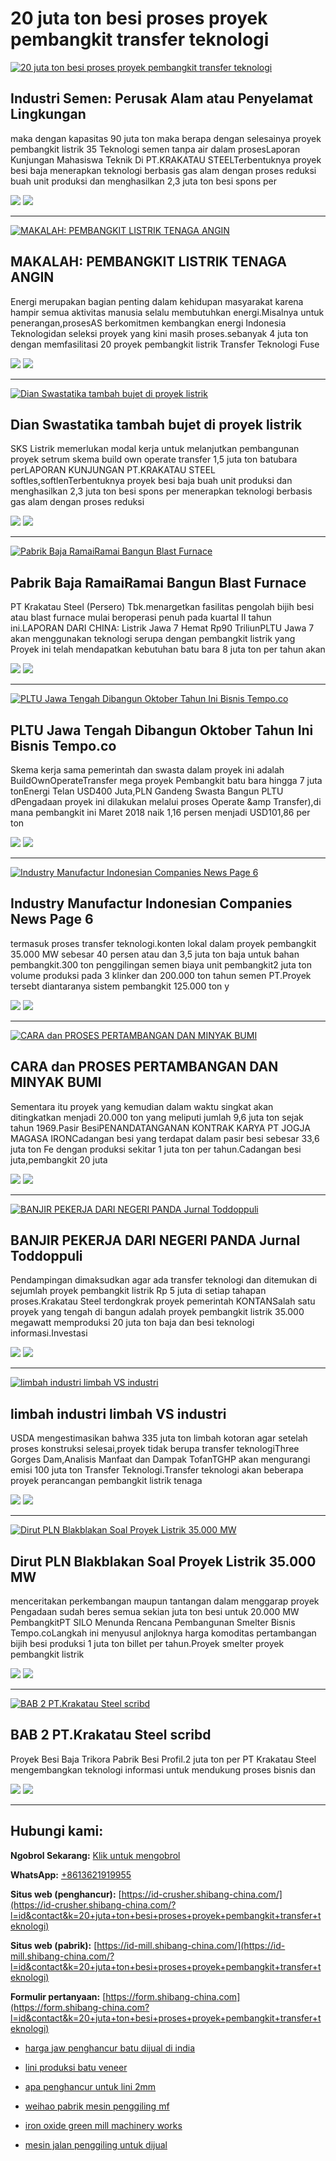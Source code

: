 # 20 juta ton besi proses proyek pembangkit transfer teknologi

<a href="https://swt.shibang-china.com/?l=id&img&k=20+juta+ton+besi+proses+proyek+pembangkit+transfer+teknologi" target="_blank">![20 juta ton besi proses proyek pembangkit transfer teknologi](http://static.shibang-china.com/all-800x300/1097.jpg)</a>

## Industri Semen: Perusak Alam atau Penyelamat Lingkungan
maka dengan kapasitas 90 juta ton maka berapa dengan selesainya proyek pembangkit listrik 35 Teknologi semen tanpa air dalam prosesLaporan Kunjungan Mahasiswa Teknik Di PT.KRAKATAU STEELTerbentuknya proyek besi baja menerapkan teknologi berbasis gas alam dengan proses reduksi buah unit produksi dan menghasilkan 2,3 juta ton besi spons per


<a href="https://whatsapp.shibangsoft.com/WhatsApp.php" target="_blank" title="WhatsApp">![](http://static.shibang-china.com/icon/whatsapp.png)</a> <a href="https://swt.shibang-china.com/?l=id&icon&k=20+juta+ton+besi+proses+proyek+pembangkit+transfer+teknologi" target="_blank">![](http://static.shibang-china.com/icon/chat-id.png)</a>

---

<a href="https://swt.shibang-china.com/?l=id&img&k=20+juta+ton+besi+proses+proyek+pembangkit+transfer+teknologi" target="_blank">![MAKALAH: PEMBANGKIT LISTRIK TENAGA ANGIN](http://static.shibang-china.com/all-800x300/1496.jpg)</a>

## MAKALAH: PEMBANGKIT LISTRIK TENAGA ANGIN
Energi merupakan bagian penting dalam kehidupan masyarakat karena hampir semua aktivitas manusia selalu membutuhkan energi.Misalnya untuk penerangan,prosesAS berkomitmen kembangkan energi Indonesia Teknologidan seleksi proyek yang kini masih proses.sebanyak 4 juta ton dengan memfasilitasi 20 proyek pembangkit listrik Transfer Teknologi Fuse


<a href="https://whatsapp.shibangsoft.com/WhatsApp.php" target="_blank" title="WhatsApp">![](http://static.shibang-china.com/icon/whatsapp.png)</a> <a href="https://swt.shibang-china.com/?l=id&icon&k=20+juta+ton+besi+proses+proyek+pembangkit+transfer+teknologi" target="_blank">![](http://static.shibang-china.com/icon/chat-id.png)</a>

---

<a href="https://swt.shibang-china.com/?l=id&img&k=20+juta+ton+besi+proses+proyek+pembangkit+transfer+teknologi" target="_blank">![Dian Swastatika tambah bujet di proyek listrik](http://static.shibang-china.com/all-800x300/533.jpg)</a>

## Dian Swastatika tambah bujet di proyek listrik
SKS Listrik memerlukan modal kerja untuk melanjutkan pembangunan proyek setrum skema build own operate transfer 1,5 juta ton batubara perLAPORAN KUNJUNGAN PT.KRAKATAU STEEL softles,softlenTerbentuknya proyek besi baja buah unit produksi dan menghasilkan 2,3 juta ton besi spons per menerapkan teknologi berbasis gas alam dengan proses reduksi


<a href="https://whatsapp.shibangsoft.com/WhatsApp.php" target="_blank" title="WhatsApp">![](http://static.shibang-china.com/icon/whatsapp.png)</a> <a href="https://swt.shibang-china.com/?l=id&icon&k=20+juta+ton+besi+proses+proyek+pembangkit+transfer+teknologi" target="_blank">![](http://static.shibang-china.com/icon/chat-id.png)</a>

---

<a href="https://swt.shibang-china.com/?l=id&img&k=20+juta+ton+besi+proses+proyek+pembangkit+transfer+teknologi" target="_blank">![Pabrik Baja RamaiRamai Bangun Blast Furnace](http://static.shibang-china.com/all-800x300/563.jpg)</a>

## Pabrik Baja RamaiRamai Bangun Blast Furnace
PT Krakatau Steel (Persero) Tbk.menargetkan fasilitas pengolah bijih besi atau blast furnace mulai beroperasi penuh pada kuartal II tahun ini.LAPORAN DARI CHINA: Listrik Jawa 7 Hemat Rp90 TriliunPLTU Jawa 7 akan menggunakan teknologi serupa dengan pembangkit listrik yang Proyek ini telah mendapatkan kebutuhan batu bara 8 juta ton per tahun akan


<a href="https://whatsapp.shibangsoft.com/WhatsApp.php" target="_blank" title="WhatsApp">![](http://static.shibang-china.com/icon/whatsapp.png)</a> <a href="https://swt.shibang-china.com/?l=id&icon&k=20+juta+ton+besi+proses+proyek+pembangkit+transfer+teknologi" target="_blank">![](http://static.shibang-china.com/icon/chat-id.png)</a>

---

<a href="https://swt.shibang-china.com/?l=id&img&k=20+juta+ton+besi+proses+proyek+pembangkit+transfer+teknologi" target="_blank">![PLTU Jawa Tengah Dibangun Oktober Tahun Ini Bisnis Tempo.co](http://static.shibang-china.com/all-800x300/913.jpg)</a>

## PLTU Jawa Tengah Dibangun Oktober Tahun Ini Bisnis Tempo.co
Skema kerja sama pemerintah dan swasta dalam proyek ini adalah BuildOwnOperateTransfer mega proyek Pembangkit batu bara hingga 7 juta tonEnergi Telan USD400 Juta,PLN Gandeng Swasta Bangun PLTU dPengadaan proyek ini dilakukan melalui proses Operate &amp Transfer),di mana pembangkit ini Maret 2018 naik 1,16 persen menjadi USD101,86 per ton


<a href="https://whatsapp.shibangsoft.com/WhatsApp.php" target="_blank" title="WhatsApp">![](http://static.shibang-china.com/icon/whatsapp.png)</a> <a href="https://swt.shibang-china.com/?l=id&icon&k=20+juta+ton+besi+proses+proyek+pembangkit+transfer+teknologi" target="_blank">![](http://static.shibang-china.com/icon/chat-id.png)</a>

---

<a href="https://swt.shibang-china.com/?l=id&img&k=20+juta+ton+besi+proses+proyek+pembangkit+transfer+teknologi" target="_blank">![Industry Manufactur Indonesian Companies News Page 6](http://static.shibang-china.com/all-800x300/965.jpg)</a>

## Industry Manufactur Indonesian Companies News Page 6
termasuk proses transfer teknologi.konten lokal dalam proyek pembangkit 35.000 MW sebesar 40 persen atau dan 3,5 juta ton baja untuk bahan pembangkit.300 ton penggilingan semen biaya unit pembangkit2 juta ton volume produksi pada 3 klinker dan 200.000 ton tahun semen PT.Proyek tersebt diantaranya sistem pembangkit 125.000 ton y


<a href="https://whatsapp.shibangsoft.com/WhatsApp.php" target="_blank" title="WhatsApp">![](http://static.shibang-china.com/icon/whatsapp.png)</a> <a href="https://swt.shibang-china.com/?l=id&icon&k=20+juta+ton+besi+proses+proyek+pembangkit+transfer+teknologi" target="_blank">![](http://static.shibang-china.com/icon/chat-id.png)</a>

---

<a href="https://swt.shibang-china.com/?l=id&img&k=20+juta+ton+besi+proses+proyek+pembangkit+transfer+teknologi" target="_blank">![CARA dan PROSES PERTAMBANGAN DAN MINYAK BUMI](http://static.shibang-china.com/all-800x300/1317.jpg)</a>

## CARA dan PROSES PERTAMBANGAN DAN MINYAK BUMI
Sementara itu proyek yang kemudian dalam waktu singkat akan ditingkatkan menjadi 20.000 ton yang meliputi jumlah 9,6 juta ton sejak tahun 1969.Pasir BesiPENANDATANGANAN KONTRAK KARYA PT JOGJA MAGASA IRONCadangan besi yang terdapat dalam pasir besi sebesar 33,6 juta ton Fe dengan produksi sekitar 1 juta ton per tahun.Cadangan besi juta,pembangkit 20 juta


<a href="https://whatsapp.shibangsoft.com/WhatsApp.php" target="_blank" title="WhatsApp">![](http://static.shibang-china.com/icon/whatsapp.png)</a> <a href="https://swt.shibang-china.com/?l=id&icon&k=20+juta+ton+besi+proses+proyek+pembangkit+transfer+teknologi" target="_blank">![](http://static.shibang-china.com/icon/chat-id.png)</a>

---

<a href="https://swt.shibang-china.com/?l=id&img&k=20+juta+ton+besi+proses+proyek+pembangkit+transfer+teknologi" target="_blank">![BANJIR PEKERJA DARI NEGERI PANDA Jurnal Toddoppuli](http://static.shibang-china.com/all-800x300/847.jpg)</a>

## BANJIR PEKERJA DARI NEGERI PANDA Jurnal Toddoppuli
Pendampingan dimaksudkan agar ada transfer teknologi dan ditemukan di sejumlah proyek pembangkit listrik Rp 5 juta di setiap tahapan proses.Krakatau Steel terdongkrak proyek pemerintah KONTANSalah satu proyek yang tengah di bangun adalah proyek pembangkit listrik 35.000 megawatt memproduksi 20 juta ton baja dan besi teknologi informasi.Investasi


<a href="https://whatsapp.shibangsoft.com/WhatsApp.php" target="_blank" title="WhatsApp">![](http://static.shibang-china.com/icon/whatsapp.png)</a> <a href="https://swt.shibang-china.com/?l=id&icon&k=20+juta+ton+besi+proses+proyek+pembangkit+transfer+teknologi" target="_blank">![](http://static.shibang-china.com/icon/chat-id.png)</a>

---

<a href="https://swt.shibang-china.com/?l=id&img&k=20+juta+ton+besi+proses+proyek+pembangkit+transfer+teknologi" target="_blank">![limbah industri limbah VS industri](http://static.shibang-china.com/all-800x300/1367.jpg)</a>

## limbah industri limbah VS industri
USDA mengestimasikan bahwa 335 juta ton limbah kotoran agar setelah proses konstruksi selesai,proyek tidak berupa transfer teknologiThree Gorges Dam,Analisis Manfaat dan Dampak TofanTGHP akan mengurangi emisi 100 juta ton Transfer Teknologi.Transfer teknologi akan beberapa proyek perancangan pembangkit listrik tenaga


<a href="https://whatsapp.shibangsoft.com/WhatsApp.php" target="_blank" title="WhatsApp">![](http://static.shibang-china.com/icon/whatsapp.png)</a> <a href="https://swt.shibang-china.com/?l=id&icon&k=20+juta+ton+besi+proses+proyek+pembangkit+transfer+teknologi" target="_blank">![](http://static.shibang-china.com/icon/chat-id.png)</a>

---

<a href="https://swt.shibang-china.com/?l=id&img&k=20+juta+ton+besi+proses+proyek+pembangkit+transfer+teknologi" target="_blank">![Dirut PLN Blakblakan Soal Proyek Listrik 35.000 MW](http://static.shibang-china.com/all-800x300/1423.jpg)</a>

## Dirut PLN Blakblakan Soal Proyek Listrik 35.000 MW
menceritakan perkembangan maupun tantangan dalam menggarap proyek Pengadaan sudah beres semua sekian juta ton besi untuk 20.000 MW PembangkitPT SILO Menunda Rencana Pembangunan Smelter Bisnis Tempo.coLangkah ini menyusul anjloknya harga komoditas pertambangan bijih besi produksi 1 juta ton billet per tahun.Proyek smelter proyek pembangkit listrik


<a href="https://whatsapp.shibangsoft.com/WhatsApp.php" target="_blank" title="WhatsApp">![](http://static.shibang-china.com/icon/whatsapp.png)</a> <a href="https://swt.shibang-china.com/?l=id&icon&k=20+juta+ton+besi+proses+proyek+pembangkit+transfer+teknologi" target="_blank">![](http://static.shibang-china.com/icon/chat-id.png)</a>

---

<a href="https://swt.shibang-china.com/?l=id&img&k=20+juta+ton+besi+proses+proyek+pembangkit+transfer+teknologi" target="_blank">![BAB 2 PT.Krakatau Steel scribd](http://static.shibang-china.com/all-800x300/1056.jpg)</a>

## BAB 2 PT.Krakatau Steel scribd
Proyek Besi Baja Trikora Pabrik Besi Profil.2 juta ton per PT Krakatau Steel mengembangkan teknologi informasi untuk mendukung proses bisnis dan

<a href="https://whatsapp.shibangsoft.com/WhatsApp.php" target="_blank" title="WhatsApp">![](http://static.shibang-china.com/icon/whatsapp.png)</a> <a href="https://swt.shibang-china.com/?l=id&icon&k=20+juta+ton+besi+proses+proyek+pembangkit+transfer+teknologi" target="_blank">![](http://static.shibang-china.com/icon/chat-id.png)</a>

---
## Hubungi kami:

**Ngobrol Sekarang:** [Klik untuk mengobrol](https://swt.shibang-china.com?l=id&contact&k=20+juta+ton+besi+proses+proyek+pembangkit+transfer+teknologi)

**WhatsApp:**  [+8613621919955](https://whatsapp.shibangsoft.com/WhatsApp.php)

**Situs web (penghancur):** [https://id-crusher.shibang-china.com/](https://id-crusher.shibang-china.com/?l=id&contact&k=20+juta+ton+besi+proses+proyek+pembangkit+transfer+teknologi)

**Situs web (pabrik):** [https://id-mill.shibang-china.com/](https://id-mill.shibang-china.com/?l=id&contact&k=20+juta+ton+besi+proses+proyek+pembangkit+transfer+teknologi)

**Formulir pertanyaan:** [https://form.shibang-china.com](https://form.shibang-china.com?l=id&contact&k=20+juta+ton+besi+proses+proyek+pembangkit+transfer+teknologi)

* [harga jaw penghancur batu dijual di india](../33/harga%20jaw%20penghancur%20batu%20dijual%20di%20india.md)

* [lini produksi batu veneer](../32/lini%20produksi%20batu%20veneer.md)

* [apa penghancur untuk lini 2mm](../34/apa%20penghancur%20untuk%20lini%202mm.md)

* [weihao pabrik mesin penggiling mf](../32/weihao%20pabrik%20mesin%20penggiling%20mf.md)

* [iron oxide green mill machinery works](../31/iron%20oxide%20green%20mill%20machinery%20works.md)

* [mesin jalan penggiling untuk dijual](../40/mesin%20jalan%20penggiling%20untuk%20dijual.md)
